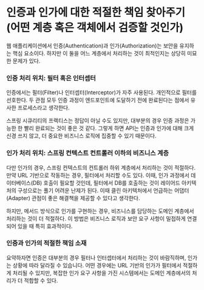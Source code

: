 # 인증과 인가에 대한 적절한 책임 찾아주기(어떤 계층 혹은 객체에서 검증할 것인가)


웹 애플리케이션에서 인증(Authentication)과 인가(Authorization)는 보안을 유지하는 핵심 요소이다. 하지만 이 둘을 어느 계층에서 처리하는 것이 최적인지는 상당히 미묘한 문제가 있다.

### 인증 처리 위치: 필터 혹은 인터셉터

인증에서는 필터(Filter)나 인터셉터(Interceptor)가 자주 사용된다. 개인적으로 필터를 선호한다. 
두 관점 모두 인증 과정이 엔드포인트에 도달하기 전에 완료된다는 점에서 유사한 프로세스라고 생각한다. 

스프링 시큐리티의 프랙티스는 정답이 아닐 수도 있지만, 대부분의 경우 인증 과정은 가능한 한 빨리 완료되는 것이 좋은 것 같다.
그렇게 하면 API는 인증과 인가에 대해 크게 신경 쓰지 않고, 더 중요한 비즈니스 로직에 집중할 수 있기 때문이다.

### 인가 처리 위치: 스프링 컨텍스트 컨트롤러 이하의 비즈니스 계층

다만 인가의 경우, 스프링 컨텍스트의 컨트롤러 하위 계층에서 처리하는 것이 적절하다. 
만약 URL 기반으로 작동하는 경우, 필터에서 처리할 수도 있다. 이때, 인가 과정에서 데이터베이스(DB) 호출이 필요할 것인데, 필터에서 DB를 호출하는 것이 레이어드 아키텍처의 구성으로는 풀기 어려운 난제가 된다. 이때 클린 아키텍처에서 언급하는 어댑터(Adapter) 관점이 좋은 해결책을 제공할 수 있다고 생각한다.

하지만, 메서드 방식으로 인가를 구현하는 경우, 비즈니스를 담당하는 도메인 계층에서 처리하는 것이 더 적절하다.
이 방법은 비즈니스 로직과 보안 요구 사항이 밀접하게 연결되어 있을 때 특히 효과적이다.


### 인증과 인가의 적절한 책임 소재

요약하자면 인증은 대부분의 경우 필터나 인터셉터에서 처리하는 것이 바람직하며, 인가는 상황에 따라 달라질 수 있습니다.
어떤 경우에는 URL 기반의 인가가 필터에서 적절하게 처리될 수 있지만, 
복잡한 인가 요구 사항을 가진 시스템에서는 도메인 계층에서의 처리가 더 적합할 수 있다.
